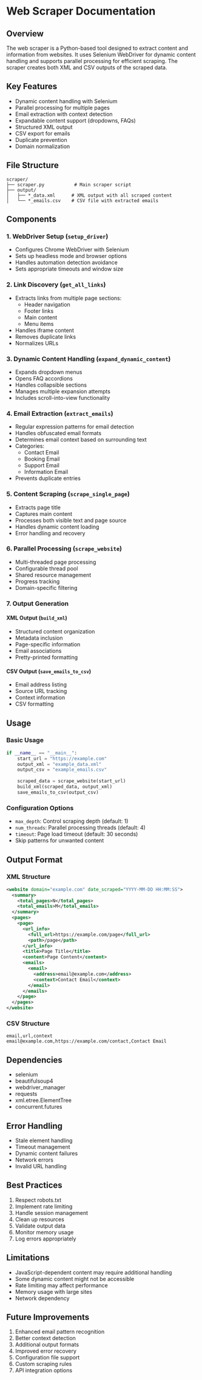 # Web Scraper Documentation

## Overview
The web scraper is a Python-based tool designed to extract content and information from websites. It uses Selenium WebDriver for dynamic content handling and supports parallel processing for efficient scraping. The scraper creates both XML and CSV outputs of the scraped data.

## Key Features
- Dynamic content handling with Selenium
- Parallel processing for multiple pages
- Email extraction with context detection
- Expandable content support (dropdowns, FAQs)
- Structured XML output
- CSV export for emails
- Duplicate prevention
- Domain normalization

## File Structure
```
scraper/
├── scraper.py           # Main scraper script
├── output/
│   ├── *_data.xml      # XML output with all scraped content
│   └── *_emails.csv    # CSV file with extracted emails
```

## Components

### 1. WebDriver Setup (`setup_driver`)
- Configures Chrome WebDriver with Selenium
- Sets up headless mode and browser options
- Handles automation detection avoidance
- Sets appropriate timeouts and window size

### 2. Link Discovery (`get_all_links`)
- Extracts links from multiple page sections:
  - Header navigation
  - Footer links
  - Main content
  - Menu items
- Handles iframe content
- Removes duplicate links
- Normalizes URLs

### 3. Dynamic Content Handling (`expand_dynamic_content`)
- Expands dropdown menus
- Opens FAQ accordions
- Handles collapsible sections
- Manages multiple expansion attempts
- Includes scroll-into-view functionality

### 4. Email Extraction (`extract_emails`)
- Regular expression patterns for email detection
- Handles obfuscated email formats
- Determines email context based on surrounding text
- Categories:
  - Contact Email
  - Booking Email
  - Support Email
  - Information Email
- Prevents duplicate entries

### 5. Content Scraping (`scrape_single_page`)
- Extracts page title
- Captures main content
- Processes both visible text and page source
- Handles dynamic content loading
- Error handling and recovery

### 6. Parallel Processing (`scrape_website`)
- Multi-threaded page processing
- Configurable thread pool
- Shared resource management
- Progress tracking
- Domain-specific filtering

### 7. Output Generation
#### XML Output (`build_xml`)
- Structured content organization
- Metadata inclusion
- Page-specific information
- Email associations
- Pretty-printed formatting

#### CSV Output (`save_emails_to_csv`)
- Email address listing
- Source URL tracking
- Context information
- CSV formatting

## Usage

### Basic Usage
```python
if __name__ == "__main__":
    start_url = "https://example.com"
    output_xml = "example_data.xml"
    output_csv = "example_emails.csv"
    
    scraped_data = scrape_website(start_url)
    build_xml(scraped_data, output_xml)
    save_emails_to_csv(output_csv)
```

### Configuration Options
- `max_depth`: Control scraping depth (default: 1)
- `num_threads`: Parallel processing threads (default: 4)
- `timeout`: Page load timeout (default: 30 seconds)
- Skip patterns for unwanted content

## Output Format

### XML Structure
```xml
<website domain="example.com" date_scraped="YYYY-MM-DD HH:MM:SS">
  <summary>
    <total_pages>N</total_pages>
    <total_emails>M</total_emails>
  </summary>
  <pages>
    <page>
      <url_info>
        <full_url>https://example.com/page</full_url>
        <path>/page</path>
      </url_info>
      <title>Page Title</title>
      <content>Page Content</content>
      <emails>
        <email>
          <address>email@example.com</address>
          <context>Contact Email</context>
        </email>
      </emails>
    </page>
  </pages>
</website>
```

### CSV Structure
```csv
email,url,context
email@example.com,https://example.com/contact,Contact Email
```

## Dependencies
- selenium
- beautifulsoup4
- webdriver_manager
- requests
- xml.etree.ElementTree
- concurrent.futures

## Error Handling
- Stale element handling
- Timeout management
- Dynamic content failures
- Network errors
- Invalid URL handling

## Best Practices
1. Respect robots.txt
2. Implement rate limiting
3. Handle session management
4. Clean up resources
5. Validate output data
6. Monitor memory usage
7. Log errors appropriately

## Limitations
- JavaScript-dependent content may require additional handling
- Some dynamic content might not be accessible
- Rate limiting may affect performance
- Memory usage with large sites
- Network dependency

## Future Improvements
1. Enhanced email pattern recognition
2. Better context detection
3. Additional output formats
4. Improved error recovery
5. Configuration file support
6. Custom scraping rules
7. API integration options 